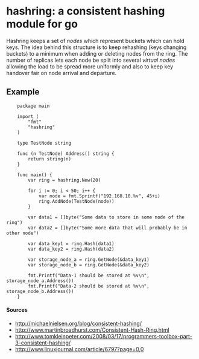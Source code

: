 # hashring: a consistent hashing module for go

Hashring keeps a set of *nodes* which represent buckets which can hold keys. The
idea behind this structure is to keep rehashing (keys changing buckets) to a
minimum when adding or deleting nodes from the ring. The number of replicas lets
each node be split into several *virtual nodes* allowing the load to be spread
more uniformly and also to keep key handover fair on node arrival and departure.

## Example

		package main

		import (
			"fmt"
			"hashring"
		)

		type TestNode string

		func (n TestNode) Address() string {
			return string(n)
		}

		func main() {
			var ring = hashring.New(20)

			for i := 0; i < 50; i++ {
				var node = fmt.Sprintf("192.168.10.%v", 45+i)
				ring.AddNode(TestNode(node))
			}

			var data1 = []byte("Some data to store in some node of the ring")
			var data2 = []byte("Some more data that will probably be in other node")

			var data_key1 = ring.Hash(data1)
			var data_key2 = ring.Hash(data2)

			var storage_node_a = ring.GetNode(&data_key1)
			var storage_node_b = ring.GetNode(&data_key2)

			fmt.Printf("Data-1 should be stored at %v\n", storage_node_a.Address())
			fmt.Printf("Data-2 should be stored at %v\n", storage_node_b.Address())
		}


#### Sources
* http://michaelnielsen.org/blog/consistent-hashing/
* http://www.martinbroadhurst.com/Consistent-Hash-Ring.html
* http://www.tomkleinpeter.com/2008/03/17/programmers-toolbox-part-3-consistent-hashing/
* http://www.linuxjournal.com/article/6797?page=0,0
